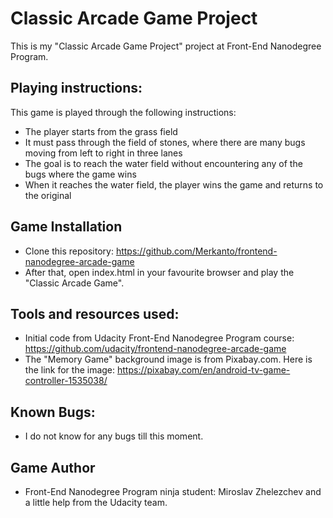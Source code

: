 # Classic Arcade Game Project

This is my "Classic Arcade Game Project" project at Front-End Nanodegree Program.


## Playing instructions:

This game is played through the following instructions:
* The player starts from the grass field
* It must pass through the field of stones, where there are many bugs moving from left to right in three lanes
* The goal is to reach the water field without encountering any of the bugs where the game wins
* When it reaches the water field, the player wins the game and returns to the original


## Game Installation

* Clone this repository: https://github.com/Merkanto/frontend-nanodegree-arcade-game
* After that, open index.html in your favourite browser and play the "Classic Arcade Game".

## Tools and resources used:

* Initial code from Udacity Front-End Nanodegree Program course: https://github.com/udacity/frontend-nanodegree-arcade-game
* The "Memory Game" background image is from Pixabay.com. Here is the link for the image: https://pixabay.com/en/android-tv-game-controller-1535038/


## Known Bugs:

*  I do not know for any bugs till this moment.

## Game Author

* Front-End Nanodegree Program ninja student: Miroslav Zhelezchev and a little help from the Udacity team.
